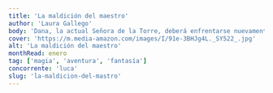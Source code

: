 ```yaml
---
title: 'La maldición del maestro'
author: 'Laura Gallego'
body: 'Dana, la actual Señora de la Torre, deberá enfrentarse nuevamente al Maestro; junto a Fenris y los nuevos discípulos de la escuela, deberá impedir que se cumpla la venganza del antiguo Amo de la Torre.'
cover: 'https://m.media-amazon.com/images/I/91e-3BHJg4L._SY522_.jpg'
alt: 'La maldición del maestro'
monthRead: enero
tag: ['magia', 'aventura', 'fantasía']
concorrente: 'luca'
slug: 'la-maldicion-del-mastro'
---
```

